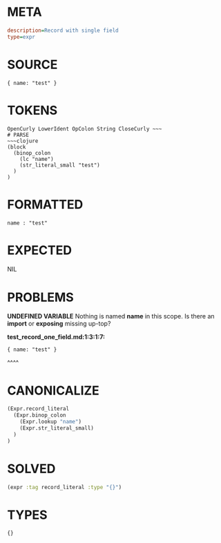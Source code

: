 # META
~~~ini
description=Record with single field
type=expr
~~~
# SOURCE
~~~roc
{ name: "test" }
~~~
# TOKENS
~~~text
OpenCurly LowerIdent OpColon String CloseCurly ~~~
# PARSE
~~~clojure
(block
  (binop_colon
    (lc "name")
    (str_literal_small "test")
  )
)
~~~
# FORMATTED
~~~roc
name : "test"
~~~
# EXPECTED
NIL
# PROBLEMS
**UNDEFINED VARIABLE**
Nothing is named **name** in this scope.
Is there an **import** or **exposing** missing up-top?

**test_record_one_field.md:1:3:1:7:**
```roc
{ name: "test" }
```
  ^^^^


# CANONICALIZE
~~~clojure
(Expr.record_literal
  (Expr.binop_colon
    (Expr.lookup "name")
    (Expr.str_literal_small)
  )
)
~~~
# SOLVED
~~~clojure
(expr :tag record_literal :type "{}")
~~~
# TYPES
~~~roc
{}
~~~
